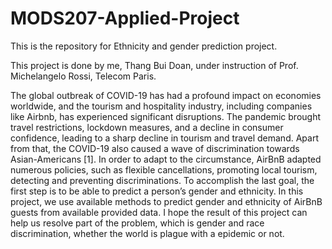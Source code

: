 # MODS207-Applied-Project

This is the repository for Ethnicity and gender prediction project.

This project is done by me, Thang Bui Doan, under instruction of Prof. Michelangelo Rossi, Telecom Paris.

The global outbreak of COVID-19 has had a profound impact on economies worldwide, and the 
tourism and hospitality industry, including companies like Airbnb, has experienced significant 
disruptions. The pandemic brought travel restrictions, lockdown measures, and a decline in 
consumer confidence, leading to a sharp decline in tourism and travel demand. Apart from that, 
the COVID-19 also caused a wave of discrimination towards Asian-Americans [1]. In order to 
adapt to the circumstance, AirBnB adapted numerous policies, such as flexible cancellations, 
promoting local tourism, detecting and preventing discriminations. To accomplish the last goal, 
the first step is to be able to predict a person’s gender and ethnicity. 
In this project, we use available methods to predict gender and ethnicity of AirBnB guests from 
available provided data. I hope the result of this project can help us resolve part of the problem, 
which is gender and race discrimination, whether the world is plague with a epidemic or not. 
